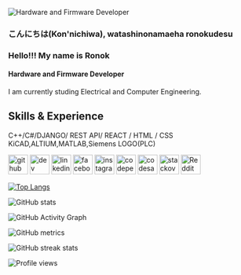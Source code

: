 ![Hardware and Firmware Developer](https://media-exp1.licdn.com/dms/image/C5616AQGv61gkc9amSw/profile-displaybackgroundimage-shrink_200_800/0/1591291597892?e=1623283200&v=beta&t=dGIgmsadaOnbj4EtDvDbwZbt265E7eRNZUT6XG_tEj4)

### こんにちは(Kon'nichiwa), watashinonamaeha ronokudesu
###                Hello!!! My name is **Ronok**
#### Hardware and Firmware Developer


I am currently studing Electrical and Computer Engineering.

## Skills & Experience
C++/C#/DJANGO/ REST API/ REACT / HTML / CSS\
KiCAD,ALTIUM,MATLAB,Siemens LOGO(PLC)


[<img src='https://cdn.jsdelivr.net/npm/simple-icons@3.0.1/icons/github.svg' alt='github' height='40'>](https://github.com/ronok-shahariar)  [<img src='https://cdn.jsdelivr.net/npm/simple-icons@3.0.1/icons/dev-dot-to.svg' alt='dev' height='40'>](https://dev.to/ronok-shaharia)  [<img src='https://cdn.jsdelivr.net/npm/simple-icons@3.0.1/icons/linkedin.svg' alt='linkedin' height='40'>](https://www.linkedin.com/in/MD-Shahariar-Hasan-Ronok/)  [<img src='https://cdn.jsdelivr.net/npm/simple-icons@3.0.1/icons/facebook.svg' alt='facebook' height='40'>](https://www.facebook.com/ronok-shahariar)  [<img src='https://cdn.jsdelivr.net/npm/simple-icons@3.0.1/icons/instagram.svg' alt='instagram' height='40'>](https://www.instagram.com/ronokarya_46/)  [<img src='https://cdn.jsdelivr.net/npm/simple-icons@3.0.1/icons/codepen.svg' alt='codepen' height='40'>](https://codepen.io/ronok-shahariar)  [<img src='https://cdn.jsdelivr.net/npm/simple-icons@3.0.1/icons/codesandbox.svg' alt='codesandbox' height='40'>](https://codesandbox.io/u/ronok-shahariar)  [<img src='https://cdn.jsdelivr.net/npm/simple-icons@3.0.1/icons/stackoverflow.svg' alt='stackoverflow' height='40'>](https://stackoverflow.com/users/Ronok-Arya)  [<img src='https://cdn.jsdelivr.net/npm/simple-icons@3.0.1/icons/reddit.svg' alt='Reddit' height='40'>](https://www.reddit.com/user/ronok_46)  

[![Top Langs](https://github-readme-stats.vercel.app/api/top-langs/?username=ronok-shahariar)](https://github.com/anuraghazra/github-readme-stats)

![GitHub stats](https://github-readme-stats.vercel.app/api?username=ronok-shahariar&show_icons=true&count_private=true)  

![GitHub Activity Graph](https://activity-graph.herokuapp.com/graph?username=ronok-shahariar)  

![GitHub metrics](https://metrics.lecoq.io/ronok-shahariar)  

![GitHub streak stats](https://github-readme-streak-stats.herokuapp.com/?user=ronok-shahariar)  

![Profile views](https://gpvc.arturio.dev/ronok-shahariar)  
